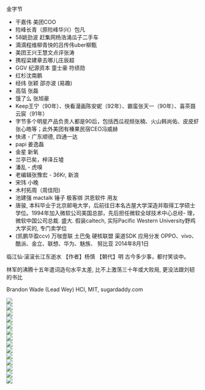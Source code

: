 金字节

- 干嘉伟 美团COO
- 险峰长青（原险峰华兴）包凡
- 58姚劲波 赶集网杨浩涌瓜子二手车
- 滴滴程维柳青快的吕传伟uber柳甄
- 美团王兴王慧文点评张涛
- 携程梁建章去哪儿庄辰超
- GGV 纪源资本 童士豪 符绩勋
- 红杉沈南鹏
- 经纬 张颖 邵亦波 (易趣)
- 高瓴 张磊
- 饿了么 张旭豪
- Keep王宁（90年）、快看漫画陈安妮（92年）、霸蛮张天一（90年）、喜茶聂云宸（91年）
- 字节多个明星产品负责人都是90后，包括西瓜视频张楠、火山韩尚佑、皮皮虾张心皓等；此外美团有榛果民宿CEO冯威赫
- 快递 - 广东顺德, 四通一达
- papi 姜逸磊
- 金星 新氧
- 兰亭已矣，梓泽丘墟
- 潘乱 - 虎嗅
- 老编辑张豫宏 - 36Kr, 新浪
- 宋玮 小晚
- 木村拓周（周佳阳)
- 池建强 mactalk 锤子 极客绑 洪恩软件 用友
- 唐骏, 本科毕业于北京邮电大学，后前往日本名古屋大学深造并取得工学硕士学位。1994年加入微软公司美国总部，先后担任微软全球技术中心总经- 理，微软中国公司总裁. 盛大. 假装caltech, 实际Pacific Western University野鸡大学买的, 专门卖学位
- (凯鹏华盈ccv) 万咖壹联 土巴兔 硬核联盟 渠道SDK 应用分发 OPPO、vivo、酷派、金立、联想、华为、魅族、 努比亚 2014年8月1日

临江仙·滚滚长江东逝水 【作者】杨慎 【朝代】明 古今多少事，都付笑谈中。

林军的沸腾十五年遣词造句水平太差, 比不上激荡三十年或大败局, 更没法跟刘韧的书比

Brandon Wade (Lead Wey) HCI, MIT, sugardaddy.com

<img src="/img/4566C3D8-FEEC-4B05-95A3-3AB45EDA77AE.png" /><br/>
<img src="/img/92F626C8-8B89-426F-9801-DEA650E16CF7.png" /><br/>
<img src="/img/D157AAED-4D3D-4AFD-A4C9-11C47E8016AD.png" /><br/>
<img src="/img/8C449C73-C75F-4756-A708-EF1EBEAA77F6.jpg" /><br/>
<img src="/img/2020-06-04-15-30-08.png" /><br/>
<img src="/img/2020-06-07-13-34-59.png" /><br/>
<img src="/img/2020-06-07-14-05-35.png" /><br/>
<img src="/img/2020-06-10-16-20-23.png" /><br/>
<img src="/img/2020-06-10-21-27-06.png" /><br/>
<img src="/img/2020-06-11-17-20-22.png" /><br/>
<img src="/img/2020-06-11-17-25-12.png" /><br/>
<img src="/img/2020-06-11-17-25-06.png" /><br/>
<img src="/img/2020-06-11-21-36-23.png" /><br/>
<img src="/img/2020-06-11-23-01-37.png" /><br/>
